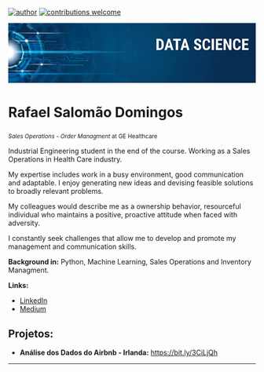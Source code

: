 [![author](https://img.shields.io/badge/author-rafaelsalomao-red.svg)](https://www.linkedin.com/in/rafaelsdomingos/) [![contributions welcome](https://img.shields.io/badge/contributions-welcome-brightgreen.svg?style=flat)](https://github.com/Rafael-Salomao/data_science/issues)

<p align="center">
  <img src="banner.png" >
</p>

# Rafael Salomão Domingos
<sub>*Sales Operations - Order Managment* at GE Healthcare</sub>

Industrial Engineering student in the end of the course. 
Working as a Sales Operations in Health Care industry. 

My expertise includes work in a busy environment, good communication and adaptable. 
I enjoy generating new ideas and devising feasible solutions to broadly relevant problems.

My colleagues would describe me as a ownership behavior, resourceful individual who maintains a positive, proactive attitude when faced with adversity.

I constantly seek challenges that allow me to develop and promote my management and communication skills.

**Background in:** Python, Machine Learning, Sales Operations and Inventory Managment.

**Links:**
* [LinkedIn](https://www.linkedin.com/in/rafaelsdomingos/)
* [Medium](https://www.medium.com)


## Projetos:

* **Análise dos Dados do Airbnb - Irlanda:** https://bit.ly/3CiLjQh
---



